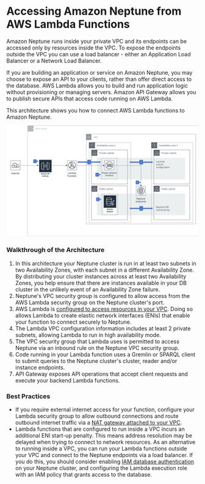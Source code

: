 # Accessing Amazon Neptune from AWS Lambda Functions

Amazon Neptune runs inside your private VPC and its endpoints can be accessed only by resources inside the VPC. To expose the endpoints outside the VPC you can use a load balancer - either an Application Load Balancer or a Network Load Balancer.

If you are building an application or service on Amazon Neptune, you may choose to expose an API to your clients, rather than offer direct access to the database. AWS Lambda allows you to build and run application logic without provisioning or managing servers. Amazon API Gateway allows you to publish secure APIs that access code running on AWS Lambda.

This architecture shows you how to connect AWS Lambda functions to Amazon Neptune.

![Lambda Neptune](lambda-neptune.png)

### Walkthrough of the Architecture

  1. In this architecture your Neptune cluster is run in at least two subnets in two Availability Zones, with each subnet in a different Availability Zone. By distributing your cluster instances across at least two Availability Zones, you help ensure that there are instances available in your DB cluster in the unlikely event of an Availability Zone failure.
  2. Neptune's VPC security group is configured to allow access from the AWS Lambda security group on the Neptune cluster's port.
  3. AWS Lambda is [configured to access resources in your VPC](https://docs.aws.amazon.com/lambda/latest/dg/vpc.html). Doing so allows Lambda to create elastic network interfaces (ENIs) that enable your function to connect securely to Neptune. 
  4. The Lambda VPC configuration information includes at least 2 private subnets, allowing Lambda to run in high availability mode.
  5. The VPC security group that Lambda uses is permitted to access Neptune via an inbound rule on the Neptune VPC security group.
  6. Code running in your Lambda function uses a Gremlin or SPARQL client to submit queries to the Neptune cluster's cluster, reader and/or instance endpoints.
  7. API Gateway exposes API operations that accept client requests  and execute your backend Lambda functions.
  
### Best Practices

  * If you require external internet access for your function, configure your Lambda security group to allow outbound connections and route outbound internet traffic via a [NAT gateway attached to your VPC](https://aws.amazon.com/premiumsupport/knowledge-center/internet-access-lambda-function/).
  * Lambda functions that are configured to run inside a VPC incurs an additional ENI start-up penalty. This means address resolution may be delayed when trying to connect to network resources. As an alternative to running inside a VPC, you can run your Lambda functions outside your VPC and connect to the Neptune endpoints via a load balancer. If you do this, you should consider enabling [IAM database authentication](https://docs.aws.amazon.com/neptune/latest/userguide/iam-auth.html) on your Neptune cluster, and configuring the Lambda execution role with an IAM policy that grants access to the database. 